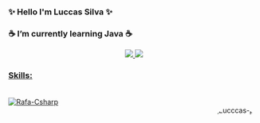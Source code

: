### ✨ Hello I'm Luccas Silva ✨
### ☕ I’m currently learning Java ☕ 

<div align="center">
  <a href="https://github.com/Luccas-Silva">
  <img height="150em" src="https://github-readme-stats.vercel.app/api?username=Luccas-Silva&show_icons=true&theme=dracula&include_all_commits=true&count_private=true"/>
  <img height="150em" src="https://github-readme-stats.vercel.app/api/top-langs/?username=Luccas-Silva&layout=compact&langs_count=7&theme=dracula"/>
</div>

### Skills: 
<div style="display: inline_block"><br>
  <img align="center" alt="Rafa-Csharp" height="75" width="75" src="https://cdn.jsdelivr.net/gh/devicons/devicon/icons/java/java-plain.svg" />
</div> 

<img align="right" alt="Lucccas-pic" height="125" style="border-radius:50px;" src="https://cdn.discordapp.com/attachments/817202921355739137/943297883208310894/Design_sem_nome.gif"/>

<div
  ![Snake animation](https://github.com/Luccas-Silva/Luccas-Silva/blob/output/github-contribution-grid-snake.svg)
</div>



